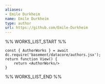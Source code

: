 ```yaml
---
aliases:
- Emile Durkheim
name: Emile Durkheim
type: author
url: https://github.com/Emile-Durkheim
---
```



%% WORKS_LIST_START %%

```datacorejsx
const { AuthorWorks } = await dc.require('basement/datacore/authors.jsx');
return function View() {
    return <AuthorWorks/>
}
```
%% WORKS_LIST_END %%
